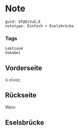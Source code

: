 # Note
```
guid: bT@EzVuI;E
notetype: Einfach + Eselsbrücke
```

### Tags
```
Lektion4
Vokabel
```

## Vorderseite
<span style="color: rgb(62, 62, 62);">ὁ οἶνος</span>

## Rückseite
<span style="color: rgb(62, 62, 62);">Wein</span>

## Eselsbrücke

